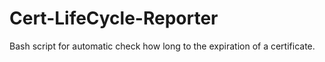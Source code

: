 # Cert-LifeCycle-Reporter
Bash script for automatic check how long to the expiration of a certificate.
